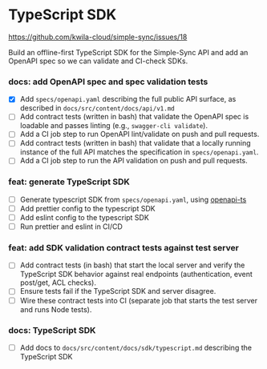 # TypeScript SDK

https://github.com/kwila-cloud/simple-sync/issues/18

Build an offline-first TypeScript SDK for the Simple-Sync API and add an OpenAPI spec so we can validate and CI-check SDKs.

### docs: add OpenAPI spec and spec validation tests
- [x] Add `specs/openapi.yaml` describing the full public API surface, as described in `docs/src/content/docs/api/v1.md`
- [ ] Add contract tests (written in bash) that validate the OpenAPI spec is loadable and passes linting (e.g., `swagger-cli validate`).
- [ ] Add a CI job step to run OpenAPI lint/validate on push and pull requests.
- [ ] Add contract tests (written in bash) that validate that a locally running instance of the full API matches the specification in `specs/openapi.yaml`.
- [ ] Add a CI job step to run the API validation on push and pull requests.

### feat: generate TypeScript SDK
- [ ] Generate typescript SDK from `specs/openapi.yaml`, using [openapi-ts](https://github.com/hey-api/openapi-ts)
- [ ] Add prettier config to the typescript SDK
- [ ] Add eslint config to the typescript SDK
- [ ] Run prettier and eslint in CI/CD

### feat: add SDK validation contract tests against test server
- [ ] Add contract tests (in bash) that start the local server and verify the TypeScript SDK behavior against real endpoints (authentication, event post/get, ACL checks).
- [ ] Ensure tests fail if the TypeScript SDK and server disagree.
- [ ] Wire these contract tests into CI (separate job that starts the test server and runs Node tests).

### docs: TypeScript SDK
- [ ] Add docs to `docs/src/content/docs/sdk/typescript.md` describing the TypeScript SDK

